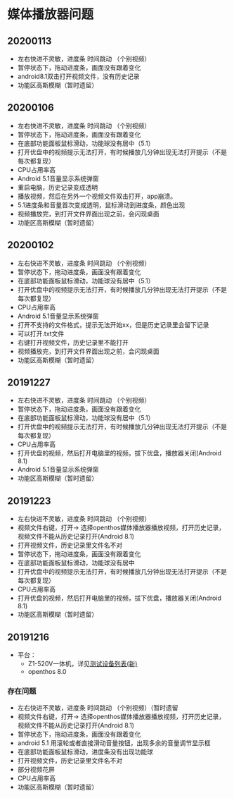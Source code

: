 # 媒体播放器问题
## 20200113
- 左右快进不灵敏，进度条 时间跳动 （个别视频）
- 暂停状态下，拖动进度条，画面没有跟着变化 
- android8.1双击打开视频文件，没有历史记录
- 功能区高斯模糊（暂时遗留）

## 20200106
- 左右快进不灵敏，进度条 时间跳动 （个别视频）
- 暂停状态下，拖动进度条，画面没有跟着变化 
- 在底部功能面板鼠标滑动，功能球没有居中（5.1）
- 打开优盘中的视频提示无法打开，有时候播放几分钟出现无法打开提示（不是每次都复现）
- CPU占用率高
- Android 5.1音量显示系统弹窗
- 重启电脑，历史记录变成透明
- 播放视频，然后在另外一个视频文件双击打开，app崩溃。
- 5.1进度条和音量首次变成透明，鼠标滑动到进度条，颜色出现
- 视频播放完，到打开文件界面出现之前，会闪现桌面
- 功能区高斯模糊（暂时遗留）

## 20200102
- 左右快进不灵敏，进度条 时间跳动 （个别视频）
- 暂停状态下，拖动进度条，画面没有跟着变化 
- 在底部功能面板鼠标滑动，功能球没有居中（5.1）
- 打开优盘中的视频提示无法打开，有时候播放几分钟出现无法打开提示（不是每次都复现）
- CPU占用率高
- Android 5.1音量显示系统弹窗
- 打开不支持的文件格式，提示无法开始xx，但是历史记录里会留下记录
- 可以打开.txt文件
- 右键打开视频文件，历史记录里不能打开
- 视频播放完，到打开文件界面出现之前，会闪现桌面
- 功能区高斯模糊（暂时遗留）

## 20191227
- 左右快进不灵敏，进度条 时间跳动 （个别视频）
- 暂停状态下，拖动进度条，画面没有跟着变化 
- 在底部功能面板鼠标滑动，功能球没有居中（5.1）
- 打开优盘中的视频提示无法打开，有时候播放几分钟出现无法打开提示（不是每次都复现）
- CPU占用率高
- 打开优盘的视频，然后打开电脑里的视频，拔下优盘，播放器关闭(Android 8.1)
- Android 5.1音量显示系统弹窗
- 功能区高斯模糊（暂时遗留）

## 20191223
- 左右快进不灵敏，进度条 时间跳动 （个别视频）
- 视频文件右键，打开-> 选择openthos媒体播放器播放视频，打开历史记录，视频文件不能从历史记录打开(Android 8.1)
- 打开视频文件，历史记录里文件名不对
- 暂停状态下，拖动进度条，画面没有跟着变化 
- 在底部功能面板鼠标滑动，功能球没有居中
- 打开优盘中的视频提示无法打开，有时候播放几分钟出现无法打开提示（不是每次都复现）
- CPU占用率高
- 打开优盘的视频，然后打开电脑里的视频，拔下优盘，播放器关闭(Android 8.1)
- 功能区高斯模糊（暂时遗留）


## 20191216

- 平台：
   - Z1-520V一体机，详见[测试设备列表(新)](https://github.com/openthos/app-testing-results/blob/master/list/%E6%B5%8B%E8%AF%95%E8%AE%BE%E5%A4%87%E5%88%97%E8%A1%A8%E6%96%B0.md)
   - openthos 8.0

### 存在问题
- 左右快进不灵敏，进度条 时间跳动 （个别视频）（暂时遗留
- 视频文件右键，打开-> 选择openthos媒体播放器播放视频，打开历史记录，视频文件不能从历史记录打开(Android 8.1)
- 暂停状态下，拖动进度条，画面没有跟着变化 
- android 5.1 用滚轮或者直接滑动音量按钮，出现多余的音量调节显示框
- 在底部功能面板鼠标滑动，进度条没有出现功能球
- 打开视频文件，历史记录里文件名不对
- 部分视频花屏
- CPU占用率高
- 功能区高斯模糊（暂时遗留）


